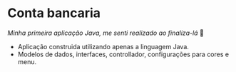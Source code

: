 # Conta bancaria
*Minha primeira aplicação Java, me senti realizado ao finaliza-lá* 🤖
 
- Aplicação construida utilizando apenas a linguagem Java.
- Modelos de dados, interfaces, controllador, configurações para cores e menu.
